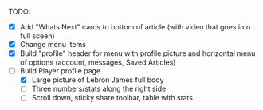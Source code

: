 TODO: 
* [x] Add "Whats Next" cards to bottom of article (with video that goes into full sceen)
* [x] Change menu items
* [x] Build "profile" header for menu with profile picture and horizontal menu of options (account, messages, Saved Articles)
* [ ] Build Player profile page
  * [x] Large picture of Lebron James full body
  * [ ] Three numbers/stats along the right side
  * [ ] Scroll down, sticky share toolbar, table with stats